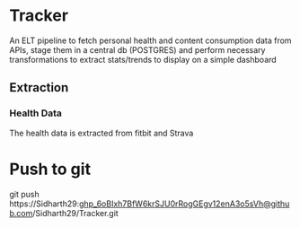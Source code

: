 # Tracker

An ELT pipeline to fetch personal health and content consumption data from APIs, stage them in a central db (POSTGRES) and perform necessary transformations to extract stats/trends to display on a simple dashboard

## Extraction

### Health Data

The health data is extracted from fitbit and Strava 




# Push to git

git push https://Sidharth29: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@github.com/Sidharth29/Tracker.git